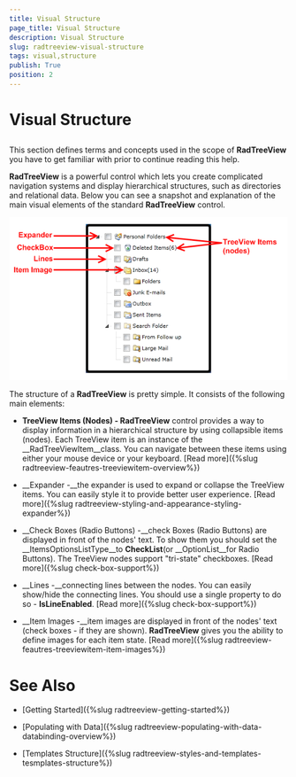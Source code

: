 ```yaml
---
title: Visual Structure
page_title: Visual Structure
description: Visual Structure
slug: radtreeview-visual-structure
tags: visual,structure
publish: True
position: 2
---
```


# Visual Structure



## 

This section defines terms and concepts used in the scope of __RadTreeView__ you have to get familiar with prior to continue reading this help.

__RadTreeView__ is a powerful control which lets you create complicated navigation systems and display hierarchical structures, such as directories and relational data. Below you can see a snapshot and explanation of the main visual elements of the standard __RadTreeView__ control.

![](images/RadTreeView_VisualStructure_001.png)

The structure of a __RadTreeView__ is pretty simple. It consists of the following main elements:

* __TreeView Items (Nodes) - RadTreeView__ control provides a way to display information in a hierarchical structure by using collapsible items (nodes). Each TreeView item is an instance of the __RadTreeViewItem__class. You can navigate between these items using either your mouse device or your keyboard. [Read more]({%slug radtreeview-feautres-treeviewitem-overview%})

* __Expander -__the expander is used to expand or collapse the TreeView items. You can easily style it to provide better user experience. [Read more]({%slug radtreeview-styling-and-appearance-styling-expander%})

* __Check Boxes (Radio Buttons) -__check Boxes (Radio Buttons) are displayed in front of the nodes' text. To show them you should set the __ItemsOptionsListType__to __CheckList__(or __OptionList__for Radio Buttons). The TreeView nodes support "tri-state" checkboxes. [Read more]({%slug check-box-support%})

* __Lines -__connecting lines between the nodes. You can easily show/hide the connecting lines. You should use a single property to do so - __IsLineEnabled__. [Read more]({%slug check-box-support%})

* __Item Images -__item images are displayed in front of the nodes' text (check boxes - if they are shown). __RadTreeView__ gives you the ability to define images for each item state. [Read more]({%slug radtreeview-feautres-treeviewitem-item-images%})

# See Also

 * [Getting Started]({%slug radtreeview-getting-started%})

 * [Populating with Data]({%slug radtreeview-populating-with-data-databinding-overview%})

 * [Templates Structure]({%slug radtreeview-styles-and-templates-tesmplates-structure%})
